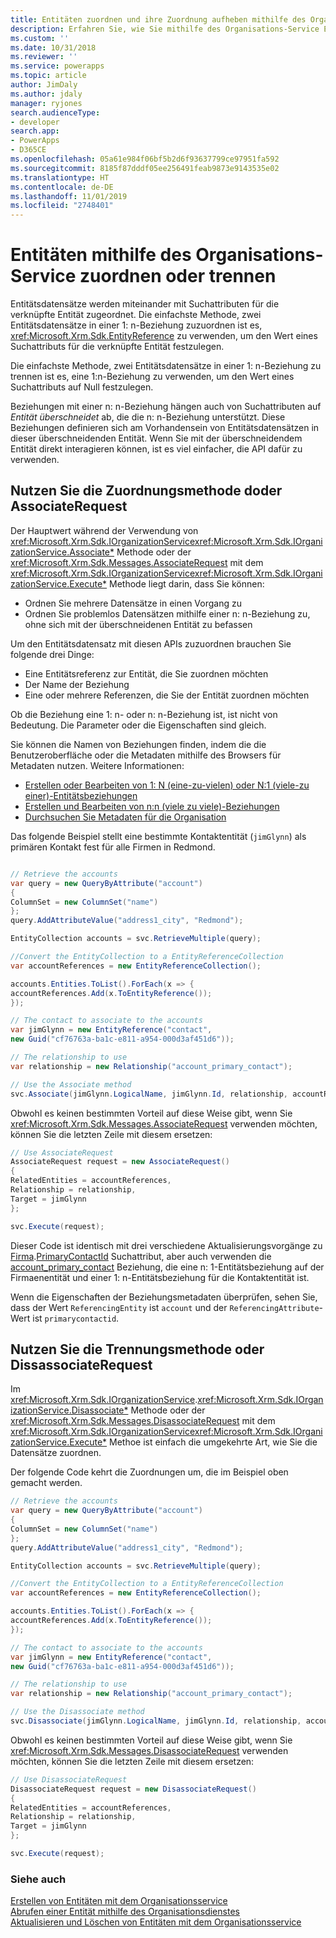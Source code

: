 ```yaml
---
title: Entitäten zuordnen und ihre Zuordnung aufheben mithilfe des Organisationsdienstes (Common Data Service) | Microsoft-Dokumentation
description: Erfahren Sie, wie Sie mithilfe des Organisations-Service Entitäten zuordnen und trennen
ms.custom: ''
ms.date: 10/31/2018
ms.reviewer: ''
ms.service: powerapps
ms.topic: article
author: JimDaly
ms.author: jdaly
manager: ryjones
search.audienceType:
- developer
search.app:
- PowerApps
- D365CE
ms.openlocfilehash: 05a61e984f06bf5b2d6f93637799ce97951fa592
ms.sourcegitcommit: 8185f87dddf05ee256491feab9873e9143535e02
ms.translationtype: HT
ms.contentlocale: de-DE
ms.lasthandoff: 11/01/2019
ms.locfileid: "2748401"
---
```

# <a name="associate-and-disassociate-entities-using-the-organization-service"></a>Entitäten mithilfe des Organisations-Service zuordnen oder trennen

Entitätsdatensätze werden miteinander mit Suchattributen für die verknüpfte Entität zugeordnet. Die einfachste Methode, zwei Entitätsdatensätze in einer 1: n-Beziehung zuzuordnen ist es, <xref:Microsoft.Xrm.Sdk.EntityReference> zu verwenden, um den Wert eines Suchattributs für die verknüpfte Entität festzulegen.

Die einfachste Methode, zwei Entitätsdatensätze in einer 1: n-Beziehung zu trennen ist es, eine 1:n-Beziehung zu verwenden, um den Wert eines Suchattributs auf Null festzulegen.

Beziehungen mit einer n: n-Beziehung hängen auch von Suchattributen auf *Entität überschneidet* ab, die die n: n-Beziehung unterstützt. Diese Beziehungen definieren sich am Vorhandensein von Entitätsdatensätzen in dieser überschneidenden Entität. Wenn Sie mit der überschneidendem Entität direkt interagieren können, ist es viel einfacher, die API dafür zu verwenden.

## <a name="use-the-associate-method-or-associaterequest"></a>Nutzen Sie die Zuordnungsmethode doder AssociateRequest

Der Hauptwert während der Verwendung von <xref:Microsoft.Xrm.Sdk.IOrganizationService><xref:Microsoft.Xrm.Sdk.IOrganizationService.Associate*> Methode oder der <xref:Microsoft.Xrm.Sdk.Messages.AssociateRequest> mit dem <xref:Microsoft.Xrm.Sdk.IOrganizationService><xref:Microsoft.Xrm.Sdk.IOrganizationService.Execute*> Methode liegt darin, dass Sie können:

- Ordnen Sie mehrere Datensätze in einen Vorgang zu
- Ordnen Sie problemlos Datensätzen mithilfe einer n: n-Beziehung zu, ohne sich mit der überschneidenen Entität zu befassen

Um den Entitätsdatensatz mit diesen APIs zuzuordnen brauchen Sie folgende drei Dinge:

- Eine Entitätsreferenz zur Entität, die Sie zuordnen möchten
- Der Name der Beziehung
- Eine oder mehrere Referenzen, die Sie der Entität zuordnen möchten

Ob die Beziehung eine 1: n- oder n: n-Beziehung ist, ist nicht von Bedeutung. Die Parameter oder die Eigenschaften sind gleich.

Sie können die Namen von Beziehungen finden, indem die die Benutzeroberfläche oder die Metadaten mithilfe des Browsers für Metadaten nutzen. Weitere Informationen: 

- [Erstellen oder Bearbeiten von 1: N (eine-zu-vielen) oder N:1 (viele-zu einer)-Entitätsbeziehungen](../../../maker/common-data-service/create-edit-1n-relationships.md)
- [Erstellen und Bearbeiten von n:n (viele zu viele)-Beziehungen](../../../maker/common-data-service/create-edit-nn-relationships.md)
- [Durchsuchen Sie Metadaten für die Organisation](../browse-your-metadata.md)

Das folgende Beispiel stellt eine bestimmte Kontaktentität (`jimGlynn`) als primären Kontakt fest für alle Firmen in Redmond.


```csharp

// Retrieve the accounts
var query = new QueryByAttribute("account")
{
ColumnSet = new ColumnSet("name")
};
query.AddAttributeValue("address1_city", "Redmond");

EntityCollection accounts = svc.RetrieveMultiple(query);

//Convert the EntityCollection to a EntityReferenceCollection
var accountReferences = new EntityReferenceCollection();

accounts.Entities.ToList().ForEach(x => {
accountReferences.Add(x.ToEntityReference());
});

// The contact to associate to the accounts
var jimGlynn = new EntityReference("contact", 
new Guid("cf76763a-ba1c-e811-a954-000d3af451d6"));

// The relationship to use
var relationship = new Relationship("account_primary_contact");

// Use the Associate method
svc.Associate(jimGlynn.LogicalName, jimGlynn.Id, relationship, accountReferences);
```
Obwohl es keinen bestimmten Vorteil auf diese Weise gibt, wenn Sie <xref:Microsoft.Xrm.Sdk.Messages.AssociateRequest> verwenden möchten, können Sie die letzten Zeile mit diesem ersetzen:


```csharp
// Use AssociateRequest
AssociateRequest request = new AssociateRequest()
{
RelatedEntities = accountReferences,
Relationship = relationship,
Target = jimGlynn
};

svc.Execute(request);
```

Dieser Code ist identisch mit drei verschiedene Aktualisierungsvorgänge zu [Firma](../reference/entities/account.md).[PrimaryContactId](../reference/entities/account.md#BKMK_PrimaryContactId) Suchattribut, aber auch verwenden die [account_primary_contact](../reference/entities/contact.md#BKMK_account_primary_contact) Beziehung, die eine n: 1-Entitätsbeziehung auf der Firmaenentität und einer 1: n-Entitätsbeziehung für die Kontaktentität ist.

Wenn die Eigenschaften der Beziehungsmetadaten überprüfen, sehen Sie, dass der Wert `ReferencingEntity` ist `account` und der `ReferencingAttribute`-Wert ist `primarycontactid`.


## <a name="use-the-disassociate-method-or-disassociaterequest"></a>Nutzen Sie die Trennungsmethode oder DissassociateRequest

Im <xref:Microsoft.Xrm.Sdk.IOrganizationService>.<xref:Microsoft.Xrm.Sdk.IOrganizationService.Disassociate*> Methode oder der <xref:Microsoft.Xrm.Sdk.Messages.DisassociateRequest> mit dem <xref:Microsoft.Xrm.Sdk.IOrganizationService><xref:Microsoft.Xrm.Sdk.IOrganizationService.Execute*> Methoe ist einfach die umgekehrte Art, wie Sie die Datensätze zuordnen.

Der folgende Code kehrt die Zuordnungen um, die im Beispiel oben gemacht werden.


```csharp
// Retrieve the accounts
var query = new QueryByAttribute("account")
{
ColumnSet = new ColumnSet("name")
};
query.AddAttributeValue("address1_city", "Redmond");

EntityCollection accounts = svc.RetrieveMultiple(query);

//Convert the EntityCollection to a EntityReferenceCollection
var accountReferences = new EntityReferenceCollection();

accounts.Entities.ToList().ForEach(x => {
accountReferences.Add(x.ToEntityReference());
});

// The contact to associate to the accounts
var jimGlynn = new EntityReference("contact", 
new Guid("cf76763a-ba1c-e811-a954-000d3af451d6"));

// The relationship to use
var relationship = new Relationship("account_primary_contact");

// Use the Disassociate method
svc.Disassociate(jimGlynn.LogicalName, jimGlynn.Id, relationship, accountReferences);
```
Obwohl es keinen bestimmten Vorteil auf diese Weise gibt, wenn Sie <xref:Microsoft.Xrm.Sdk.Messages.DisassociateRequest> verwenden möchten, können Sie die letzten Zeile mit diesem ersetzen:

```csharp
// Use DisassociateRequest
DisassociateRequest request = new DisassociateRequest()
{
RelatedEntities = accountReferences,
Relationship = relationship,
Target = jimGlynn
};

svc.Execute(request);
```

### <a name="see-also"></a>Siehe auch

[Erstellen von Entitäten mit dem Organisationsservice](entity-operations-create.md)<br />
[Abrufen einer Entität mithilfe des Organisationsdienstes](entity-operations-retrieve.md)<br />
[Aktualisieren und Löschen von Entitäten mit dem Organisationsservice](entity-operations-update-delete.md)<br />
